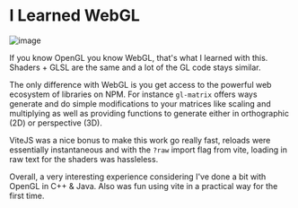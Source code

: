 # I Learned WebGL
![image](https://user-images.githubusercontent.com/36866793/118912729-35dbe080-b8f6-11eb-832d-5a41da7ffd78.png)

If you know OpenGL you know WebGL, that's what I learned with this.
Shaders + GLSL are the same and a lot of the GL code stays similar.

The only difference with WebGL is you get access to the powerful web ecosystem of libraries on NPM.
For instance `gl-matrix` offers ways generate and do simple modifications to your matrices like scaling and multiplying as well as providing functions to generate either in orthographic (2D) or perspective (3D).

ViteJS was a nice bonus to make this work go really fast, reloads were essentially instantaneous and with the `?raw` import flag from vite, loading in raw text for the shaders was hassleless.

Overall, a very interesting experience considering I've done a bit with OpenGL in C++ & Java.
Also was fun using vite in a practical way for the first time.